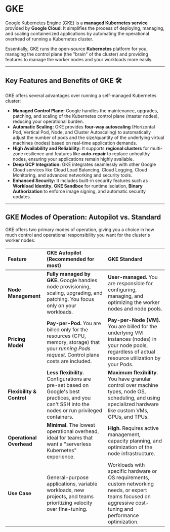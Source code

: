 # GKE

Google Kubernetes Engine (GKE) is a **managed Kubernetes service** provided by **Google Cloud**. It simplifies the process of deploying, managing, and scaling containerized applications by automating the operational overhead of running a Kubernetes cluster.

Essentially, GKE runs the open-source **Kubernetes** platform for you, managing the control plane (the "brain" of the cluster) and providing features to manage the worker nodes and your workloads more easily.

***

## Key Features and Benefits of GKE 🛠️

GKE offers several advantages over running a self-managed Kubernetes cluster:

* **Managed Control Plane:** Google handles the maintenance, upgrades, patching, and scaling of the Kubernetes control plane (master nodes), reducing your operational burden.
* **Automatic Scaling:** GKE provides **four-way autoscaling** (Horizontal Pod, Vertical Pod, Node, and Cluster Autoscaling) to automatically adjust the number of pods and the size/quantity of the underlying virtual machines (nodes) based on real-time application demands.
* **High Availability and Reliability:** It supports **regional clusters** for multi-zone resilience and features like **auto-repair** to replace unhealthy nodes, ensuring your applications remain highly available.
* **Deep GCP Integration:** GKE integrates seamlessly with other Google Cloud services like Cloud Load Balancing, Cloud Logging, Cloud Monitoring, and advanced networking and security tools.
* **Enhanced Security:** It includes built-in security features such as **Workload Identity**, **GKE Sandbox** for runtime isolation, **Binary Authorization** to enforce image signing, and automatic security updates.

***

## GKE Modes of Operation: Autopilot vs. Standard

GKE offers two primary modes of operation, giving you a choice in how much control and operational responsibility you want for the cluster's worker nodes:

| Feature | GKE Autopilot (Recommended for most) | GKE Standard |
| :--- | :--- | :--- |
| **Node Management** | **Fully managed by GKE.** Google handles node provisioning, scaling, upgrading, and patching. You focus only on your workloads. | **User-managed.** You are responsible for configuring, managing, and optimizing the worker nodes and node pools. |
| **Pricing Model** | **Pay-per-Pod.** You are billed only for the resources (CPU, memory, storage) that your *running Pods request*. Control plane costs are included. | **Pay-per-Node (VM).** You are billed for the underlying VM instances (nodes) in your node pools, regardless of actual resource utilization by your Pods. |
| **Flexibility & Control** | **Less flexibility.** Configurations are pre-set based on Google's best practices, and you can't SSH into the nodes or run privileged containers. | **Maximum flexibility.** You have granular control over machine types, node OS, scheduling, and using specialized hardware like custom VMs, GPUs, and TPUs. |
| **Operational Overhead** | **Minimal.** The lowest operational overhead, ideal for teams that want a "serverless Kubernetes" experience. | **High.** Requires active management, capacity planning, and optimization of the node infrastructure. |
| **Use Case** | General-purpose applications, variable workloads, new projects, and teams prioritizing velocity over fine-tuning. | Workloads with specific hardware or OS requirements, custom networking needs, or expert teams focused on aggressive cost-tuning and performance optimization. |